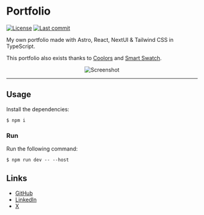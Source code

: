# Portfolio

<p>
	<a href="https://github.com/antogno/portfolio/blob/master/LICENSE"><img src="https://img.shields.io/github/license/antogno/portfolio" alt="License"></a>
	<a href="https://github.com/antogno/portfolio/commits"><img src="https://img.shields.io/github/last-commit/antogno/portfolio" alt="Last commit"></a>
</p>

My own portfolio made with Astro, React, NextUI & Tailwind CSS in TypeScript.

This portfolio also exists thanks to [Coolors](https://coolors.co) and [Smart Swatch](https://smart-swatch.netlify.app).

<p align="center">
	<img alt="Screenshot" src="https://antogno.dev/images/screenshot.png">
</p>

---

## Usage

Install the dependencies:

```console
$ npm i
```

### Run

Run the following command:

```console
$ npm run dev -- --host
```

## Links

- [GitHub](https://github.com/antogno/pesapi)
- [LinkedIn](https://www.linkedin.com/in/antonio-granaldi)
- [X](https://twitter.com/agranaldi)
